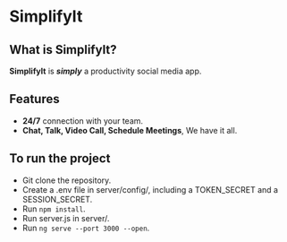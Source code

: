 # SimplifyIt

## What is SimplifyIt?

**SimplifyIt** is **_simply_** a productivity social media app.

## Features

- **24/7** connection with your team.
- **Chat, Talk, Video Call, Schedule Meetings**, We have it all.

## To run the project

- Git clone the repository.
- Create a .env file in server/config/, including a TOKEN_SECRET and a SESSION_SECRET.
- Run `npm install`.
- Run server.js in server/.
- Run `ng serve --port 3000 --open`.
